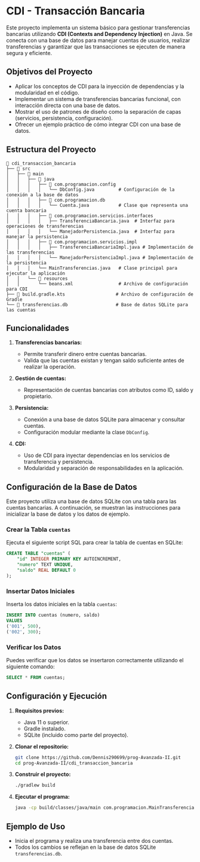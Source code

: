 # CDI - Transacción Bancaria

Este proyecto implementa un sistema básico para gestionar transferencias bancarias utilizando **CDI (Contexts and Dependency Injection)** en Java. Se conecta con una base de datos para manejar cuentas de usuarios, realizar transferencias y garantizar que las transacciones se ejecuten de manera segura y eficiente.

## Objetivos del Proyecto

- Aplicar los conceptos de CDI para la inyección de dependencias y la modularidad en el código.
- Implementar un sistema de transferencias bancarias funcional, con interacción directa con una base de datos.
- Mostrar el uso de patrones de diseño como la separación de capas (servicios, persistencia, configuración).
- Ofrecer un ejemplo práctico de cómo integrar CDI con una base de datos.

## Estructura del Proyecto

```
📁 cdi_transaccion_bancaria
├── 📁 src
│   ├── 📁 main
│   │   ├── 📁 java
│   │   │   ├── 📁 com.programacion.config
│   │   │   │   └── DbConfig.java         # Configuración de la conexión a la base de datos
│   │   │   ├── 📁 com.programacion.db
│   │   │   │   └── Cuenta.java           # Clase que representa una cuenta bancaria
│   │   │   ├── 📁 com.programacion.servicios.interfaces
│   │   │   │   ├── TransferenciaBancaria.java  # Interfaz para operaciones de transferencias
│   │   │   │   └── ManejadorPersistencia.java  # Interfaz para manejar la persistencia
│   │   │   ├── 📁 com.programacion.servicios.impl
│   │   │   │   ├── TransferenciaBancariaImpl.java # Implementación de las transferencias
│   │   │   │   └── ManejadorPersistenciaImpl.java # Implementación de la persistencia
│   │   │   └── MainTransferencias.java   # Clase principal para ejecutar la aplicación
│   │   └── 📁 resources
│   │       └── beans.xml                 # Archivo de configuración para CDI
├── 📄 build.gradle.kts                   # Archivo de configuración de Gradle
└── 📄 transferencias.db                  # Base de datos SQLite para las cuentas
```

## Funcionalidades

1. **Transferencias bancarias:**
    - Permite transferir dinero entre cuentas bancarias.
    - Valida que las cuentas existan y tengan saldo suficiente antes de realizar la operación.

2. **Gestión de cuentas:**
    - Representación de cuentas bancarias con atributos como ID, saldo y propietario.

3. **Persistencia:**
    - Conexión a una base de datos SQLite para almacenar y consultar cuentas.
    - Configuración modular mediante la clase `DbConfig`.

4. **CDI:**
    - Uso de CDI para inyectar dependencias en los servicios de transferencia y persistencia.
    - Modularidad y separación de responsabilidades en la aplicación.

## Configuración de la Base de Datos

Este proyecto utiliza una base de datos SQLite con una tabla para las cuentas bancarias. A continuación, se muestran las instrucciones para inicializar la base de datos y los datos de ejemplo.

### Crear la Tabla `cuentas`

Ejecuta el siguiente script SQL para crear la tabla de cuentas en SQLite:

```sql
CREATE TABLE "cuentas" (
    "id" INTEGER PRIMARY KEY AUTOINCREMENT,
    "numero" TEXT UNIQUE,
    "saldo" REAL DEFAULT 0
);
```

### Insertar Datos Iniciales

Inserta los datos iniciales en la tabla `cuentas`:

```sql
INSERT INTO cuentas (numero, saldo)
VALUES
('001', 500),
('002', 300);
```

### Verificar los Datos

Puedes verificar que los datos se insertaron correctamente utilizando el siguiente comando:

```sql
SELECT * FROM cuentas;
```

## Configuración y Ejecución

1. **Requisitos previos:**
    - Java 11 o superior.
    - Gradle instalado.
    - SQLite (incluido como parte del proyecto).

2. **Clonar el repositorio:**
   ```bash
   git clone https://github.com/Dennis290699/prog-Avanzada-II.git
   cd prog-Avanzada-II/cdi_transaccion_bancaria
   ```

3. **Construir el proyecto:**
   ```bash
   ./gradlew build
   ```

4. **Ejecutar el programa:**
   ```bash
   java -cp build/classes/java/main com.programacion.MainTransferencias
   ```

## Ejemplo de Uso

- Inicia el programa y realiza una transferencia entre dos cuentas.
- Todos los cambios se reflejan en la base de datos SQLite `transferencias.db`.
